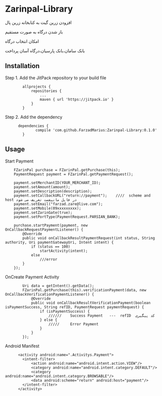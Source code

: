 # Zarinpal-Library
افزودن زرین گیت به کتابخانه زرین پال

باز شدن درگاه به صورت مستقیم

امکان انتخاب درگاه

بانک سامان،بانک پارسیان،درگاه آسان پرداخت

## Installation


Step 1. Add the JitPack repository to your build file

            allprojects {
                repositories {
                    ...
                    maven { url 'https://jitpack.io' }
                }
            }

Step 2. Add the dependency

          dependencies {
                  compile 'com.github.FarzadMarius:Zarinpal-Library:0.1.0'
            }

## Usage

Start Payment

        FZarinPal purchase = FZarinPal.getPurchase(this);
        PaymentRequest payment = FZarinPal.getPaymentRequest();

        payment.setMerchantID(YOUR_MERCHANT_ID);
        payment.setAmount(amount);
        payment.setDescription(description);
        payment.setCallbackURL("return://payment");    ////  scheme and host در فایل مانیفست تعریف می شود
        payment.setEmail("farzad.zare@live.com");
        payment.setMobile(09xxxxxxxxx);
        payment.setZarinGate(true);
        payment.setPortType(PaymentRequest.PARSIAN_BANK);

        purchase.startPayment(payment, new OnCallbackRequestPaymentListener() {
            @Override
            public void onCallbackResultPaymentRequest(int status, String authority, Uri paymentGatewayUri, Intent intent) {
                if (status == 100)
                    startActivity(intent);
                else
                    ///error
            }
        });
        
 OnCreate Payment Activity
 
            Uri data = getIntent().getData();
            FZarinPal.getPurchase(this).verificationPayment(data, new OnCallbackVerificationPaymentListener() {
                @Override
                public void onCallbackResultVerificationPayment(boolean isPaymentSuccess, String refID, PaymentRequest paymentRequest) {
                    if (isPaymentSuccess) {
                        //////    Success Payment   ---  refID  کد پیگیری
                    } else {
                        /////     Error Payment 
                    }
                }
            });
            
Android Manifest

          <activity android:name=".Activitys.Payment">
            <intent-filter>
                <action android:name="android.intent.action.VIEW"/>
                <category android:name="android.intent.category.DEFAULT"/>
                <category android:name="android.intent.category.BROWSABLE"/>
                <data android:scheme="return" android:host="payment"/>
            </intent-filter>
          </activity>
